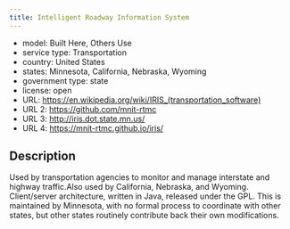 ```yaml
---
title: Intelligent Roadway Information System
---
```


- model: Built Here, Others Use
- service type: Transportation
- country: United States
- states: Minnesota, California, Nebraska, Wyoming
- government type: state
- license: open
- URL: https://en.wikipedia.org/wiki/IRIS_(transportation_software)
- URL 2: https://github.com/mnit-rtmc
- URL 3: http://iris.dot.state.mn.us/
- URL 4: https://mnit-rtmc.github.io/iris/

## Description

Used by transportation agencies to monitor and manage interstate and highway traffic.Also used by California, Nebraska, and Wyoming. Client/server architecture, written in Java, released under the GPL. This is maintained by Minnesota, with no formal process to coordinate with other states, but other states routinely contribute back their own modifications.
